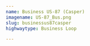 ```yaml
---
name: Business US-87 (Casper)
imagename: US-87_Bus.png
slug: businessus87casper
highwaytype: Business Loop

---
```

